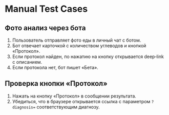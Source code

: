 # Manual Test Cases

## Фото анализ через бота
1. Пользователь отправляет фото еды в личный чат с ботом.
2. Бот отвечает карточкой с количеством углеводов и кнопкой «Протокол».
3. Если протокол найден, по нажатию на кнопку открывается deep‑link с описанием.
4. Если протокола нет, бот пишет «Бета».

## Проверка кнопки «Протокол»
1. Нажать на кнопку «Протокол» в сообщении результата.
2. Убедиться, что в браузере открывается ссылка с параметром `?diagnosis=` соответствующим диагнозу.

